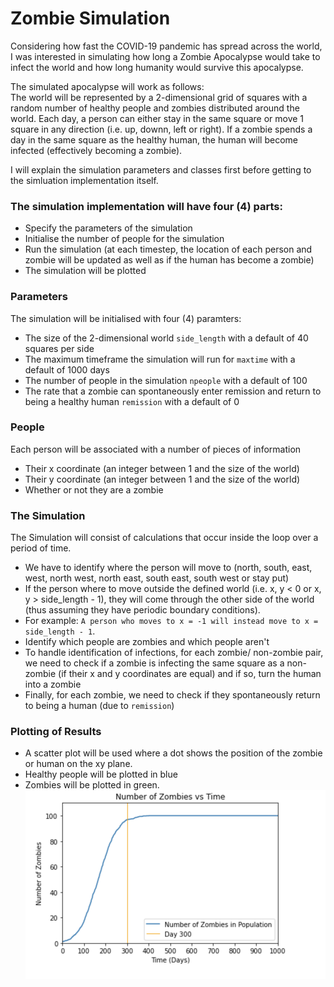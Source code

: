 # Zombie Simulation
Considering how fast the COVID-19 pandemic has spread across the world, I was interested in simulating how long a Zombie Apocalypse would take to infect the world and how long humanity would survive this apocalypse. <br />

The simulated apocalypse will work as follows: <br />
The world will be represented by a 2-dimensional grid of squares with a random number of healthy people and zombies distributed around the world. Each day, a person can either stay in the same square or move 1 square in any direction (i.e. up, downn, left or right). If a zombie spends a day in the same square as the healthy human, the human will become infected (effectively becoming a zombie). <br />

I will explain the simulation parameters and classes first before getting to the simluation implementation itself.

### The simulation implementation will have four (4) parts: 
- Specify the parameters of the simulation
- Initialise the number of people for the simulation
- Run the simulation (at each timestep, the location of each person and zombie will be updated as well as if the human has become a zombie)
- The simulation will be plotted

### Parameters
The simulation will be initialised with four (4) paramters: 
- The size of the 2-dimensional world `side_length` with a default of 40 squares per side
- The maximum timeframe the simulation will run for `maxtime` with a default of 1000 days
- The number of people in the simulation `npeople` with a default of 100
- The rate that a zombie can spontaneously enter remission and return to being a healthy human `remission` with a default of 0

### People
Each person will be associated with a number of pieces of information
- Their x coordinate (an integer between 1 and the size of the world)
- Their y coordinate (an integer between 1 and the size of the world)
- Whether or not they are a zombie

### The Simulation
The Simulation will consist of calculations that occur inside the loop over a period of time. 
- We have to identify where the person will move to (north, south, east, west, north west, north east, south east, south west or stay put)
- If the person where to move outside the defined world (i.e. x, y < 0 or x, y > side_length - 1), they will come through the other side of the world (thus assuming they have periodic boundary conditions). 
- For example: `A person who moves to x = -1 will instead move to x = side_length - 1`.
- Identify which people are zombies and which people aren't
- To handle identification of infections, for each zombie/ non-zombie pair, we need to check if a zombie is infecting the same square as a non-zombie (if their x and y coordinates are equal) and if so, turn the human into a zombie
- Finally, for each zombie, we need to check if they spontaneously return to being a human (due to `remission`)

### Plotting of Results
- A scatter plot will be used where a dot shows the position of the zombie or human on the xy plane.
- Healthy people will be plotted in blue
- Zombies will be plotted in green.
![alt text](Figure.jpg)
